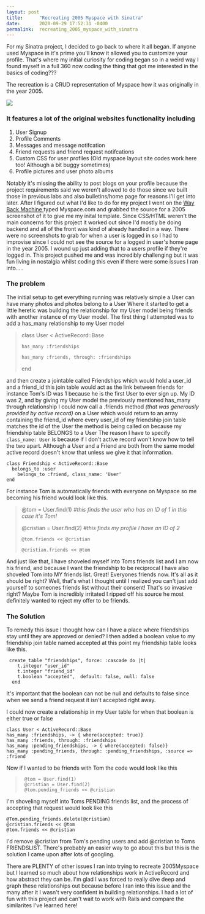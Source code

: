 ```yaml
---
layout: post
title:      "Recreating 2005 Myspace with Sinatra"
date:       2020-09-29 17:52:31 -0400
permalink:  recreating_2005_myspace_with_sinatra
---
```



For my Sinatra project, I decided to go back to where it all began. If anyone used Myspace in it's prime you'll know it allowed you to customize your profile. That's where my initial curiosity for coding began so in a weird way I found myself in a full 360 now coding the thing that got me interested in the basics of coding???

The recreation is a CRUD representation of Myspace how it was originally in the year 2005.

![](https://i.gyazo.com/633ac419b9a7680b486fd301efc58902.jpg)

### It features a lot of the original websites functionality including ###
1. User Signup
2. Profile Comments
3. Messages and message notifcation
4. Friend requests and friend request notifcations
5. Custom CSS for user profiles (Old myspace layout site codes work here too! Although a bit buggy sometimes)
6. Profile pictures and user photo albums

Notably it's missing the ability to post blogs on your profile because the project requirements said we weren't allowed to do those since we built those in previous labs and also bulletins/home page for reasons I'll get into later.
After I figured out what I'd like to do for my project I went on the [Way Back Machine ](https://archive.org/) typed Myspace.com and grabbed the source for a 2005 screenshot of it to give me my inital template. Since CSS/HTML weren't the main concerns for this project it worked out since I'd mostly be doing backend and all of the front was kind of already handled in a way. There were no screenshots to grab for when a user is logged in so I had to improvise since I could not see the source for a logged in user's home page in the year 2005. I wound up just adding that to a users profile if they're logged in.
This project pushed me and was incredibly challenging but it was fun living in nostalgia whilst coding this even if there were some issues I ran into.....


### The problem
The initial setup to get everything running was relatively simple a User can have many photos and photos belong to a User
Where it started to get a little heretic was building the relationship for my User model being friends with another instance of my User model.
The first thing I attempted was to add a has_many relationship to my User model
> class User < ActiveRecord::Base
> 
> `has_many :friendships`
> 
> `has_many :friends, through: :friendships`
> 
> end


and then create a jointable called Friendships which would hold a user_id and a friend_id this join table would act as the link between friends for instance Tom's ID was 1 because he is the first User to ever sign up. My ID was 2, and by giving my User model the previously mentioned has_many through relationship I could now call a .friends method *(that was generously provided by active record)* on a User which would return to an array containing the friend_id where every user_id of my friendship join table matches the id of the User the method is being called on because my friendship table BELONGS to a User
The reason I have to specify `class_name: User` is because if I don't active record won't know how to tell the two apart. Although a User and a Friend are both from the same model active record doesn't know that unless we give it that information.

```
class Friendship < ActiveRecord::Base
  belongs_to :user
	belongs_to :friend, class_name: 'User'
end

```


For instance Tom is automatically friends with everyone on Myspace so me becoming his friend would look like this.

> @tom = User.find(1) *#this finds the user who has an ID of 1 in this case it's Tom!*
> 
> @cristian = User.find(2) *#this finds my profile I have an ID of 2*
> 
> `@tom.friends << @cristian`
> 
> `@cristian.friends << @tom`

And just like that, I have shoveled myself into Toms friends list and I am now his friend, and because I want the friendship to be reciprocal I have also shoveled Tom into MY friends list.
Great! Everyones friends now. It's all as it should be right?
Well, that's what I thought until I realized you can't just add yourself to someones friends list without their consent! That's so invasive right? Maybe Tom is incredibly irritated I ripped off his source he most definitely wanted to reject my offer to be friends.
### The Solution
To remedy this issue I thought how can I have a place where friendships stay until they are approved or denied?
I then added a boolean value to my friendship join table named accepted at this point my friendship table looks like this.
```
 create_table "friendships", force: :cascade do |t|
    t.integer "user_id"
    t.integer "friend_id"
    t.boolean "accepted",  default: false, null: false
  end
```

It's important that the boolean can not be null and defaults to false since when we send a friend request it isn't accepted right away.

I could now create a relationship in my User table for when that boolean is either true or false
```
class User < ActiveRecord::Base
has_many :friendships, -> { where(accepted: true)}
has_many :friends, through: :friendships
has_many :pending_friendships, -> { where(accepted: false)}
has_many :pending_friends, through: :pending_friendships, :source => :friend
```

Now if I wanted to be friends with Tom the code would look like this
> ```
>  @tom = User.find(1)
>  @cristian = User.find(2)
>  @tom.pending_friends << @cristian
> ```
> 
I'm shoveling myself into Toms PENDING friends list, and the process of accepting that request would look like this 

```
@Tom.pending_friends.delete(@cristian)
@cristian.friends << @tom
@tom.friends << @cristian
```

I'd remove @cristian from Tom's pending users and add @cristian to Toms FRIENDSLIST. There's probably an easier way to go about this but this is the solution I came upon after lots of googling.

There are PLENTY of other issues I ran into trying to recreate 2005Myspace but I learned so much about how relationships work in ActiveRecord and how abstract they can be. I'm glad I was forced to really dive deep and graph these relationships out because before I ran into this issue and the many after it I wasn't very confident in building relationships.
I had a lot of fun with this project and can't wait to work with Rails and compare the similarites I've learned here!

